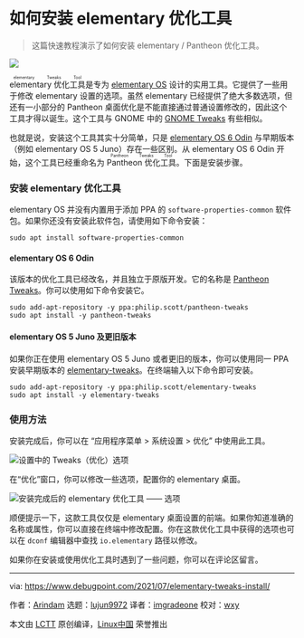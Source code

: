 [#]: subject: (How to Install elementary Tweaks Tool)
[#]: via: (https://www.debugpoint.com/2021/07/elementary-tweaks-install/)
[#]: author: (Arindam https://www.debugpoint.com/author/admin1/)
[#]: collector: (lujun9972)
[#]: translator: (imgradeone)
[#]: reviewer: (wxy)
[#]: publisher: (wxy)
[#]: url: (https://linux.cn/article-13665-1.html)

如何安装 elementary 优化工具
======

> 这篇快速教程演示了如何安装 elementary / Pantheon 优化工具。

![](https://img.linux.net.cn/data/attachment/album/202108/10/092914jj9gzejjglclu160.jpg)

<ruby>elementary 优化工具<rt>elementary Tweaks Tool</rt></ruby>是专为 [elementary OS][1] 设计的实用工具。它提供了一些用于修改 elementary 设置的选项。虽然 elementary 已经提供了绝大多数选项，但还有一小部分的 Pantheon 桌面优化是不能直接通过普通设置修改的，因此这个工具才得以诞生。这个工具与 GNOME 中的 [GNOME Tweaks][2] 有些相似。

也就是说，安装这个工具其实十分简单，只是 [elementary OS 6 Odin][3] 与早期版本（例如 elementary OS 5 Juno）存在一些区别。从 elementary OS 6 Odin 开始，这个工具已经重命名为 <ruby>Pantheon 优化工具<rt>Pantheon Tweaks Tool</rt></ruby>。下面是安装步骤。

### 安装 elementary 优化工具

elementary OS 并没有内置用于添加 PPA 的 `software-properties-common` 软件包。如果你还没有安装此软件包，请使用如下命令安装：

```
sudo apt install software-properties-common
```

#### elementary OS 6 Odin

该版本的优化工具已经改名，并且独立于原版开发。它的名称是 [Pantheon Tweaks][4]。你可以使用如下命令安装它。

```
sudo add-apt-repository -y ppa:philip.scott/pantheon-tweaks
sudo apt install -y pantheon-tweaks
```

#### elementary OS 5 Juno 及更旧版本

如果你正在使用 elementary OS 5 Juno 或者更旧的版本，你可以使用同一 PPA 安装早期版本的 [elementary-tweaks][5]。在终端输入以下命令即可安装。

```
sudo add-apt-repository -y ppa:philip.scott/elementary-tweaks
sudo apt install -y elementary-tweaks
```

### 使用方法

安装完成后，你可以在 “应用程序菜单 > 系统设置 > 优化” 中使用此工具。

![设置中的 Tweaks（优化）选项][6]

在“优化”窗口，你可以修改一些选项，配置你的 elementary 桌面。

![安装完成后的 elementary 优化工具 —— 选项][7]

顺便提示一下，这款工具仅仅是 elementary 桌面设置的前端。如果你知道准确的名称或属性，你可以直接在终端中修改配置。你在这款优化工具中获得的选项也可以在 `dconf` 编辑器中查找 `io.elementary` 路径以修改。

如果你在安装或使用优化工具时遇到了一些问题，你可以在评论区留言。

--------------------------------------------------------------------------------

via: https://www.debugpoint.com/2021/07/elementary-tweaks-install/

作者：[Arindam][a]
选题：[lujun9972][b]
译者：[imgradeone](https://github.com/imgradeone)
校对：[wxy](https://github.com/wxy)

本文由 [LCTT](https://github.com/LCTT/TranslateProject) 原创编译，[Linux中国](https://linux.cn/) 荣誉推出

[a]: https://www.debugpoint.com/author/admin1/
[b]: https://github.com/lujun9972
[1]: https://www.debugpoint.com/tag/elementary
[2]: https://www.debugpoint.com/2018/05/customize-your-ubuntu-desktop-using-gnome-tweak/
[3]: https://www.debugpoint.com/2020/09/elementary-os-6-odin-new-features-release-date/
[4]: https://github.com/pantheon-tweaks/pantheon-tweaks
[5]: https://github.com/elementary-tweaks/elementary-tweaks
[6]: https://www.debugpoint.com/blog/wp-content/uploads/2021/07/tweak-in-settings.png
[7]: https://www.debugpoint.com/blog/wp-content/uploads/2021/07/elementary-tweaks-after-install-options.png
